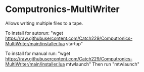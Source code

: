 # Computronics-MultiWriter
 Allows writing multiple files to a tape.
 
 To install for autorun:
 "wget https://raw.githubusercontent.com/Catch229/Computronics-MultiWriter/main/installer.lua startup"
 
 To install for manual run:
 "wget https://raw.githubusercontent.com/Catch229/Computronics-MultiWriter/main/installer.lua mtwlaunch"
 Then run "mtwlaunch"
